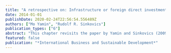 ```yaml
---
title: "A retrospective on: Infrastructure or foreign direct investment?"
date: 2014-01-01
publishDate: 2020-02-24T22:56:54.556489Z
authors: ["Mo Yamin", "Rudolf R. Sinkovics"]
publication_types: ["6"]
abstract: "This chapter revisits the paper by Yamin and Sinkovics (2009) on the paradoxical relationship between MNE current strategies and economic development. There is evidence that positive developmental impacts of FDI flows are conditional on high levels of human capital and thus on the existence of ‘good’ infrastructure in recipient countries.The chapter makes a conceptual contribution and critically evaluates the key points made in the Yamin and Sinkovics (2009) paper.The build-up of infrastructure and enhancement of domestic capabilities are important underpinnings of sustainable development. ‘Good’ infrastructure, especially basic social infrastructure, is the rock on which otherwise marginalised individuals, groups and country governments can build capabilities.The chapter draws attention to the ‘prisoner dilemma’ nature of the relationship between MNEs and host governments. Dominant MNE strategies in LDCs create a low payoff for both parties. To proceed towards mutually beneficial outcomes in the MNE–LDC relationship, credible and sustained co-operation between the parties are necessary. Research in the area of mutual value creation has only just emerged in the domain of IB.Progressing towards ‘sustainability’ requires that MNE managers are advised to develop a global capability in ‘social embeddedness’. LDCs have great potential of becoming strategic markets and important sites for new product and service development. To pursue these opportunities requires credible and sustained commitment to mutual value creation.This chapter shows that the relationship between MNE strategies and economic development is a contested one. The paper by Yamin and Sinkovics (2009) was one of the first in the domain of IB to suggest that developmental impacts of FDI are contingent on the existence of good infrastructure in recipient countries."
featured: false
publication: "*International Business and Sustainable Development*"
---
```


